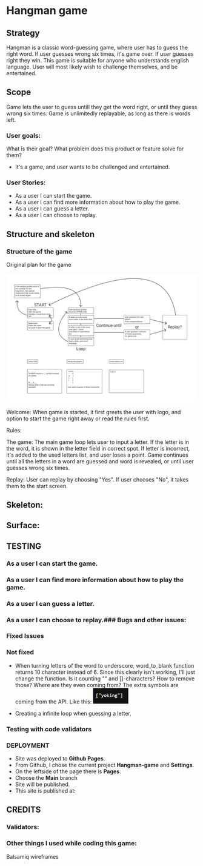 # Hangman game


## Strategy
Hangman is a classic word-guessing game, where user has to guess the right word. If user guesses wrong six times, it's game over.
If user guesses right they win. This game is suitable for anyone who understands english language. User will most likely wish to challenge themselves, and be entertained.

## Scope
Game lets the user to guess untill they get the word right, or until they guess wrong six times. Game is unlimitedly replayable, as long as there is words left.

### User goals:
What is their goal? What problem does this product or feature solve for them?
- It's a game, and user wants to be challenged and entertained.

### User Stories:
- As a user I can start the game.
- As a user I can find more information about how to play the game.
- As a user I can guess a letter.
- As a user I can choose to replay.

## Structure and skeleton

### Structure of the game
Original plan for the game

![](doc/readme-images/readme-wireframe.png "")

Welcome:
When game is started, it first greets the user with logo, and option to start the game right away or read the rules first.

Rules:

The game:
The main game loop lets user to input a letter. If the letter is in the word, it is shown in the  letter field in correct spot. 
If letter is incorrect, it's added to the used letters list, and user loses a point.
Game continues until all the letters in a word are guessed and word is revealed, or until user guesses wrong six times.

Replay:
User can replay by choosing "Yes".
If user chooses "No", it takes them to the start screen.

## Skeleton:

## Surface:


## TESTING

### As a user I can start the game.
### As a user I can find more information about how to play the game.
### As a user I can guess a letter.
### As a user I can choose to replay.### Bugs and other issues:


### Fixed Issues

### Not fixed
- When turning letters of the word to underscore, word_to_blank function returns 10 character instead of 6. Since this clearly isn't working, I'll just change the function. Is it counting "" and []-characters? How to remove those? Where are they even coming from? The extra symbols are coming from the API. Like this: ![](doc/readme-images/readme-glitch1.png "")




- Creating a infinite loop when guessing a letter.


### Testing with code validators


### DEPLOYMENT
- Site was deployed to **Github Pages**.
- From Github, I chose the current project **Hangman-game** and **Settings**.
- On the leftside of the page there is **Pages**.
- Choose the **Main** branch
- Site will be published.
- This site is published at:


## CREDITS

### Validators:

### Other things I used while coding this game:

Balsamiq wireframes


